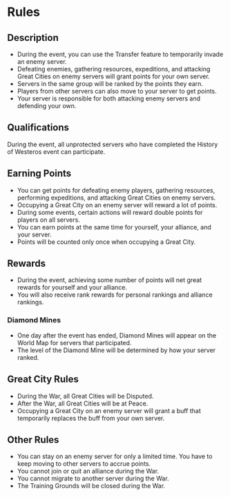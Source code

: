 <!-- TITLE: War of the Kingdoms -->

# Rules
## Description

* During the event, you can use the Transfer feature to temporarily invade an enemy server.
* Defeating enemies, gathering resources, expeditions, and attacking Great Cities on enemy servers will grant points for your own server.
* Servers in the same group will be ranked by the points they earn.
* Players from other servers can also move to your server to get points.
* Your server is responsible for both attacking enemy servers and defending your own.

## Qualifications

During the event, all unprotected servers who have completed the History of Westeros event can participate.

## Earning Points

* You can get points for defeating enemy players, gathering resources, performing expeditions, and attacking Great Cities on enemy servers.
* Occupying a Great City on an enemy server will reward a lot of points.
* During some events, certain actions will reward double points for players on all servers.
* You can earn points at the same time for yourself, your alliance, and your server.
* Points will be counted only once when occupying a Great City.

## Rewards

* During the event, achieving some number of points will net great rewards for yourself and your alliance.
* You will also receive rank rewards for personal rankings and alliance rankings.

### Diamond Mines

* One day after the event has ended, Diamond Mines will appear on the World Map for servers that participated.
* The level of the Diamond Mine will be determined by how your server ranked.

## Great City Rules

* During the War, all Great Cities will be Disputed.
* After the War, all Great Cities will be at Peace.
* Occupying a Great City on an enemy server will grant a buff that temporarily replaces the buff from your own server.

## Other Rules

* You can stay on an enemy server for only a limited time. You have to keep moving to other servers to accrue points.
* You cannot join or quit an alliance during the War.
* You cannot migrate to another server during the War.
* The Training Grounds will be closed during the War.
